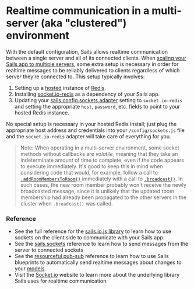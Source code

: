 # Realtime communication in a multi-server (aka "clustered") environment

With the default configuration, Sails allows realtime communication between a single server and all of its connected clients.  When [scaling your Sails app to multiple servers](http://sailsjs.com/documentation/concepts/deployment/scaling), some extra setup is necessary in order for realtime messages to be reliably delivered to clients regardless of which server they&rsquo;re connected to.  This setup typically involves:

1. Setting up a [hosted](https://www.google.com/search?q=hosted+redis) instance of [Redis](http://redis.io/).
2. Installing [socket.io-redis](https://github.com/socketio/socket.io-redis) as a dependency of your Sails app.
1. Updating your [sails.config.sockets.adapter](http://sailsjs.com/documentation/reference/configuration/sails-config-sockets#?commonlyused-options) setting to `socket.io-redis` and setting the appropriate `host`, `password`, etc. fields to point to your hosted Redis instance.

No special setup is necessary in your hosted Redis install; just plug the appropriate host address and credentials into your `/config/sockets.js` file and the `socket.io-redis` adapter will take care of everything for you.

> Note: When operating in a multi-server environment, some socket methods without callbacks are _volatile_, meaning that they take an indeterminate amount of time to complete, even if the code appears to execute immediately.  It's good to keep this in mind when considering code that would, for example, follow a call to [`.addRoomMembersToRoom()`](http://sailsjs.com/documentation/reference/web-sockets/sails-sockets/add-room-members-to-room) immediately with a call to [`.broadcast()`](http://sailsjs.com/documentation/reference/web-sockets/sails-sockets/sails-sockets-broadcast).  In such cases, the new room member probably won't receive the newly broadcasted message, since it is unlikely that the updated room membership had already been propagated to the other servers in the cluster when `.broadcast()` was called.

### Reference

* See the full reference for the [sails.io.js library](http://sailsjs.com/documentation/reference/web-sockets/socket-client) to learn how to use sockets on the client side to communicate with your Sails app.
* See the [sails.sockets](http://sailsjs.com/documentation/reference/web-sockets/sails-sockets) reference to learn how to send messages from the server to connected sockets
* See the [resourceful pub-sub](http://sailsjs.com/documentation/reference/web-sockets/resourceful-pub-sub) reference to learn how to use Sails blueprints to automatically send realtime messages about changes to your [models](http://sailsjs.com/documentation/concepts/models-and-orm/models).
* Visit the [Socket.io](http://socket.io) website to learn more about the underlying library Sails uses for realtime communication

<docmeta name="displayName" value="Multi-server environments">
